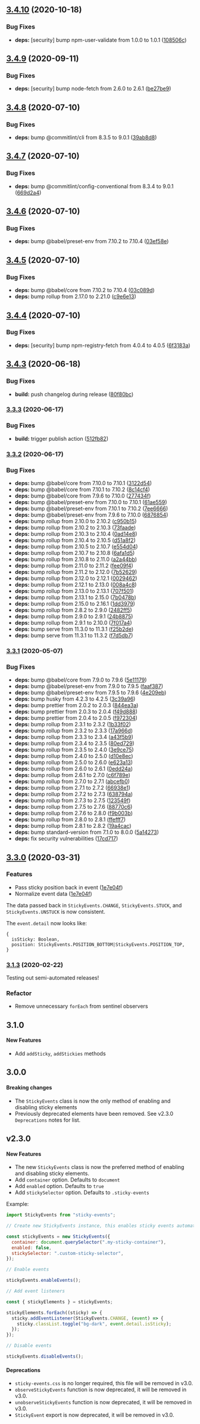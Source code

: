 ## [3.4.10](https://github.com/ryanwalters/sticky-events/compare/v3.4.9...v3.4.10) (2020-10-18)


### Bug Fixes

* **deps:** [security] bump npm-user-validate from 1.0.0 to 1.0.1 ([108506c](https://github.com/ryanwalters/sticky-events/commit/108506cc59edf2f8aa258ab8cec6cd1aa082d5a3))

## [3.4.9](https://github.com/ryanwalters/sticky-events/compare/v3.4.8...v3.4.9) (2020-09-11)


### Bug Fixes

* **deps:** [security] bump node-fetch from 2.6.0 to 2.6.1 ([be27be9](https://github.com/ryanwalters/sticky-events/commit/be27be91bd41ca6a134ffc399e909d34f47f756c))

## [3.4.8](https://github.com/ryanwalters/sticky-events/compare/v3.4.7...v3.4.8) (2020-07-10)


### Bug Fixes

* **deps:** bump @commitlint/cli from 8.3.5 to 9.0.1 ([39ab8d8](https://github.com/ryanwalters/sticky-events/commit/39ab8d825d41051667903b7b7458cd8cccaa2feb))

## [3.4.7](https://github.com/ryanwalters/sticky-events/compare/v3.4.6...v3.4.7) (2020-07-10)


### Bug Fixes

* **deps:** bump @commitlint/config-conventional from 8.3.4 to 9.0.1 ([669d2a4](https://github.com/ryanwalters/sticky-events/commit/669d2a40dc79d0e37fe813e1819d313c461b4d4d))

## [3.4.6](https://github.com/ryanwalters/sticky-events/compare/v3.4.5...v3.4.6) (2020-07-10)


### Bug Fixes

* **deps:** bump @babel/preset-env from 7.10.2 to 7.10.4 ([03ef58e](https://github.com/ryanwalters/sticky-events/commit/03ef58e9b38cbdb9e15d060b26a3fc12c5b37fca))

## [3.4.5](https://github.com/ryanwalters/sticky-events/compare/v3.4.4...v3.4.5) (2020-07-10)


### Bug Fixes

* **deps:** bump @babel/core from 7.10.2 to 7.10.4 ([03c089d](https://github.com/ryanwalters/sticky-events/commit/03c089d560cce616fbd1364a38ed92549aac8185))
* **deps:** bump rollup from 2.17.0 to 2.21.0 ([c9e6e13](https://github.com/ryanwalters/sticky-events/commit/c9e6e137fbfa428d95e6123e2dfc6ba35909d8de))

## [3.4.4](https://github.com/ryanwalters/sticky-events/compare/v3.4.3...v3.4.4) (2020-07-10)


### Bug Fixes

* **deps:** [security] bump npm-registry-fetch from 4.0.4 to 4.0.5 ([6f3183a](https://github.com/ryanwalters/sticky-events/commit/6f3183ac82f27d852adf65792c916002b690829c))

## [3.4.3](https://github.com/ryanwalters/sticky-events/compare/v3.4.2...v3.4.3) (2020-06-18)


### Bug Fixes

* **build:** push changelog during release ([80f80bc](https://github.com/ryanwalters/sticky-events/commit/80f80bcd9ae329a7784ce3ad580b9f19e65dba2e))

### [3.3.3](https://github.com/ryanwalters/sticky-events/compare/v3.3.2...v3.3.3) (2020-06-17)


### Bug Fixes

* **build:** trigger publish action ([512fb82](https://github.com/ryanwalters/sticky-events/commit/512fb8269fda3c208ecc7b6f7c779a18168f8d24))

### [3.3.2](https://github.com/ryanwalters/sticky-events/compare/v3.3.1...v3.3.2) (2020-06-17)


### Bug Fixes

* **deps:** bump @babel/core from 7.10.0 to 7.10.1 ([3122d54](https://github.com/ryanwalters/sticky-events/commit/3122d546109ddb7f7237c86ca1f14d7b1521c6e9))
* **deps:** bump @babel/core from 7.10.1 to 7.10.2 ([8c14cf4](https://github.com/ryanwalters/sticky-events/commit/8c14cf42904b22729f610dcbfdfebd6ec323dac5))
* **deps:** bump @babel/core from 7.9.6 to 7.10.0 ([277434f](https://github.com/ryanwalters/sticky-events/commit/277434f519e4c05ddd3488ddd8aa59c19f4a4607))
* **deps:** bump @babel/preset-env from 7.10.0 to 7.10.1 ([61ae559](https://github.com/ryanwalters/sticky-events/commit/61ae5595bf7aabda36013f797ce3b544e5739781))
* **deps:** bump @babel/preset-env from 7.10.1 to 7.10.2 ([7ee6666](https://github.com/ryanwalters/sticky-events/commit/7ee6666020d55227871f95f5c8f7dc1f571bcede))
* **deps:** bump @babel/preset-env from 7.9.6 to 7.10.0 ([6876854](https://github.com/ryanwalters/sticky-events/commit/68768541861d1a5526d236da11f37d8f2d92d99c))
* **deps:** bump rollup from 2.10.0 to 2.10.2 ([c950b15](https://github.com/ryanwalters/sticky-events/commit/c950b153005a607e876bf43c12931bfb5d413231))
* **deps:** bump rollup from 2.10.2 to 2.10.3 ([73faade](https://github.com/ryanwalters/sticky-events/commit/73faade4f3b1c3bab5fed93b0adad4b518c8f70b))
* **deps:** bump rollup from 2.10.3 to 2.10.4 ([0ad14e8](https://github.com/ryanwalters/sticky-events/commit/0ad14e83951e968e9708ba0a99c9cd337ce3e633))
* **deps:** bump rollup from 2.10.4 to 2.10.5 ([d51a8f2](https://github.com/ryanwalters/sticky-events/commit/d51a8f24617f51d151efb0e9bc517dee21d58712))
* **deps:** bump rollup from 2.10.5 to 2.10.7 ([e554d04](https://github.com/ryanwalters/sticky-events/commit/e554d0441769401a2d10040c441afef6c2cc26d9))
* **deps:** bump rollup from 2.10.7 to 2.10.8 ([6afa1d5](https://github.com/ryanwalters/sticky-events/commit/6afa1d5ff4beb9d26726300c899f621cd8e0cc84))
* **deps:** bump rollup from 2.10.8 to 2.11.0 ([a2a44bb](https://github.com/ryanwalters/sticky-events/commit/a2a44bbe2dd410573b770f3b36e48b01237ea929))
* **deps:** bump rollup from 2.11.0 to 2.11.2 ([fee09f4](https://github.com/ryanwalters/sticky-events/commit/fee09f4cc5e361d5a4ead97aa95785d92d555162))
* **deps:** bump rollup from 2.11.2 to 2.12.0 ([7b52629](https://github.com/ryanwalters/sticky-events/commit/7b526290cff0edadc735d9802db04faa1ea41c7d))
* **deps:** bump rollup from 2.12.0 to 2.12.1 ([0029462](https://github.com/ryanwalters/sticky-events/commit/00294621bf78d58d268c2aa46dac24c4d6e1ffe8))
* **deps:** bump rollup from 2.12.1 to 2.13.0 ([008a4c8](https://github.com/ryanwalters/sticky-events/commit/008a4c8e42fa4dcf99b7bd6f50d8b8023ee3798a))
* **deps:** bump rollup from 2.13.0 to 2.13.1 ([707f501](https://github.com/ryanwalters/sticky-events/commit/707f501db7181554ba2f5c1d9be987cdd24cc7a6))
* **deps:** bump rollup from 2.13.1 to 2.15.0 ([7b0478b](https://github.com/ryanwalters/sticky-events/commit/7b0478bb4f13e8b3a7e05e4c0c7281bc22b7c1d2))
* **deps:** bump rollup from 2.15.0 to 2.16.1 ([1dd3979](https://github.com/ryanwalters/sticky-events/commit/1dd3979007ca64d250325492b7555f76b7c97b17))
* **deps:** bump rollup from 2.8.2 to 2.9.0 ([2482ff5](https://github.com/ryanwalters/sticky-events/commit/2482ff5cde66677f1ebce1f171562115d0bbfe3b))
* **deps:** bump rollup from 2.9.0 to 2.9.1 ([24b8875](https://github.com/ryanwalters/sticky-events/commit/24b88751ec87322cbd444f354ce23d7e7427ef58))
* **deps:** bump rollup from 2.9.1 to 2.10.0 ([7f017a4](https://github.com/ryanwalters/sticky-events/commit/7f017a4b6bdda075d18b77b53a02901e82329c81))
* **deps:** bump serve from 11.3.0 to 11.3.1 ([f25b2de](https://github.com/ryanwalters/sticky-events/commit/f25b2de0686f2c112973618e6e056849e1f9bbbe))
* **deps:** bump serve from 11.3.1 to 11.3.2 ([f7d5db7](https://github.com/ryanwalters/sticky-events/commit/f7d5db7686739616e1f584ce1a2bf31e630e107d))

### [3.3.1](https://github.com/ryanwalters/sticky-events/compare/v3.3.0...v3.3.1) (2020-05-07)


### Bug Fixes

* **deps:** bump @babel/core from 7.9.0 to 7.9.6 ([5e11179](https://github.com/ryanwalters/sticky-events/commit/5e1117900c821699fa745825f407af94c8c88837))
* **deps:** bump @babel/preset-env from 7.9.0 to 7.9.5 ([faaf387](https://github.com/ryanwalters/sticky-events/commit/faaf387ae7d69da014a5ed810847df5ec6ed4959))
* **deps:** bump @babel/preset-env from 7.9.5 to 7.9.6 ([4e209eb](https://github.com/ryanwalters/sticky-events/commit/4e209eb809fc164d74bd98b0ad1cd1af9ead2246))
* **deps:** bump husky from 4.2.3 to 4.2.5 ([3c39a96](https://github.com/ryanwalters/sticky-events/commit/3c39a96f1195f18174a98ee55aba967ee31330ae))
* **deps:** bump prettier from 2.0.2 to 2.0.3 ([844ea3a](https://github.com/ryanwalters/sticky-events/commit/844ea3ae09a4db1a89a602400647e2a97a0c8551))
* **deps:** bump prettier from 2.0.3 to 2.0.4 ([f49d888](https://github.com/ryanwalters/sticky-events/commit/f49d888a93159194f5805306a7737ca35094fc94))
* **deps:** bump prettier from 2.0.4 to 2.0.5 ([f972304](https://github.com/ryanwalters/sticky-events/commit/f97230468f8d2f4c897e08f9edc447f3dc8d09b6))
* **deps:** bump rollup from 2.3.1 to 2.3.2 ([1b33f02](https://github.com/ryanwalters/sticky-events/commit/1b33f0288a84fe2145abc17eb299e6d2df00ed74))
* **deps:** bump rollup from 2.3.2 to 2.3.3 ([17a966d](https://github.com/ryanwalters/sticky-events/commit/17a966dda0fb25516e17d4c9386e6e550add919c))
* **deps:** bump rollup from 2.3.3 to 2.3.4 ([a43f5b9](https://github.com/ryanwalters/sticky-events/commit/a43f5b9a254340e8bec033a931d00015d83f1589))
* **deps:** bump rollup from 2.3.4 to 2.3.5 ([80ed729](https://github.com/ryanwalters/sticky-events/commit/80ed7297219e7e3cd34a2b722aee54285ca067c0))
* **deps:** bump rollup from 2.3.5 to 2.4.0 ([3e9ce75](https://github.com/ryanwalters/sticky-events/commit/3e9ce75082b048a249275ed22e86e11ae2c12159))
* **deps:** bump rollup from 2.4.0 to 2.5.0 ([d10e8ec](https://github.com/ryanwalters/sticky-events/commit/d10e8ec0dab5db6b49a042c451af52cca23f5e5c))
* **deps:** bump rollup from 2.5.0 to 2.6.0 ([e623a13](https://github.com/ryanwalters/sticky-events/commit/e623a13ee16a80f255454b82c62f31ff56383915))
* **deps:** bump rollup from 2.6.0 to 2.6.1 ([0edd24a](https://github.com/ryanwalters/sticky-events/commit/0edd24acff34ea267c8af81a574008661bc2fd3f))
* **deps:** bump rollup from 2.6.1 to 2.7.0 ([c6f789e](https://github.com/ryanwalters/sticky-events/commit/c6f789e3a5ec1d45f1c06717bccea9f19f2052f7))
* **deps:** bump rollup from 2.7.0 to 2.7.1 ([abcefb0](https://github.com/ryanwalters/sticky-events/commit/abcefb05975a3c9b49e9fe7ad86acd5feeeae27f))
* **deps:** bump rollup from 2.7.1 to 2.7.2 ([66938e1](https://github.com/ryanwalters/sticky-events/commit/66938e145f95dc3e42597a9eef97f502b284fa6d))
* **deps:** bump rollup from 2.7.2 to 2.7.3 ([638794a](https://github.com/ryanwalters/sticky-events/commit/638794a65557bff05260025ce0fb6a3479832d2b))
* **deps:** bump rollup from 2.7.3 to 2.7.5 ([123549f](https://github.com/ryanwalters/sticky-events/commit/123549f9090c0909d4d66e598a8895d9e58e0982))
* **deps:** bump rollup from 2.7.5 to 2.7.6 ([88770c6](https://github.com/ryanwalters/sticky-events/commit/88770c6f5bde48dc19c1342120d29e263ceeb0cb))
* **deps:** bump rollup from 2.7.6 to 2.8.0 ([f9b003b](https://github.com/ryanwalters/sticky-events/commit/f9b003bf9fb0894b8292e80289f86385d4edddcf))
* **deps:** bump rollup from 2.8.0 to 2.8.1 ([ffefff7](https://github.com/ryanwalters/sticky-events/commit/ffefff70d95d011c5885a48b3e899e046efbf8ce))
* **deps:** bump rollup from 2.8.1 to 2.8.2 ([19a4cac](https://github.com/ryanwalters/sticky-events/commit/19a4cac56db6e6b7dbd65b25394c5e3db72b04fd))
* **deps:** bump standard-version from 7.1.0 to 8.0.0 ([5a14273](https://github.com/ryanwalters/sticky-events/commit/5a1427385b91491a927c12cda3dcb9427d39fea5))
* **deps:** fix security vulnerabilities ([17cd717](https://github.com/ryanwalters/sticky-events/commit/17cd71743aff01ca2393a29b23115b568952c31a))

## [3.3.0](https://github.com/ryanwalters/sticky-events/compare/v3.1.2...v3.3.0) (2020-03-31)

### Features

- Pass sticky position back in event ([1e7e04f](https://github.com/ryanwalters/sticky-events/commit/1e7e04f6c5141a7f4f0ef8e2dd80b040a3b591d4))
- Normalize event data ([1e7e04f](https://github.com/ryanwalters/sticky-events/commit/1e7e04f6c5141a7f4f0ef8e2dd80b040a3b591d4))

The data passed back in `StickyEvents.CHANGE`, `StickyEvents.STUCK`, and `StickyEvents.UNSTUCK` is now consistent.

The `event.detail` now looks like:

```
{
  isSticky: Boolean,
  position: StickyEvents.POSITION_BOTTOM|StickyEvents.POSITION_TOP,
}
```

### [3.1.3](https://github.com/ryanwalters/sticky-events/compare/v3.1.2...v3.1.3) (2020-02-22)

Testing out semi-automated releases!

### Refactor

- Remove unnecessary `forEach` from sentinel observers

## 3.1.0

#### New Features

- Add `addSticky`, `addStickies` methods

## 3.0.0

#### Breaking changes

- The `StickyEvents` class is now the only method of enabling and disabling sticky elements
- Previously deprecated elements have been removed. See v2.3.0 `Deprecations` notes for list.

## v2.3.0

#### New Features

- The new `StickyEvents` class is now the preferred method of enabling and disabling sticky elements.
- Add `container` option. Defaults to `document`
- Add `enabled` option. Defaults to `true`
- Add `stickySelector` option. Defaults to `.sticky-events`

Example:

```js
import StickyEvents from "sticky-events";

// Create new StickyEvents instance, this enables sticky events automatically

const stickyEvents = new StickyEvents({
  container: document.querySelector(".my-sticky-container"),
  enabled: false,
  stickySelector: ".custom-sticky-selector",
});

// Enable events

stickyEvents.enableEvents();

// Add event listeners

const { stickyElements } = stickyEvents;

stickyElements.forEach((sticky) => {
  sticky.addEventListener(StickyEvents.CHANGE, (event) => {
    sticky.classList.toggle("bg-dark", event.detail.isSticky);
  });
});

// Disable events

stickyEvents.disableEvents();
```

#### Deprecations

- `sticky-events.css` is no longer required, this file will be removed in v3.0.
- `observeStickyEvents` function is now deprecated, it will be removed in v3.0.
- `unobserveStickyEvents` function is now deprecated, it will be removed in v3.0.
- `StickyEvent` export is now deprecated, it will be removed in v3.0.
